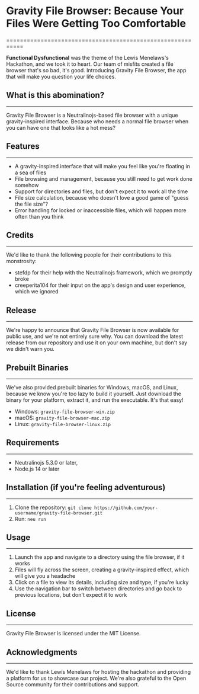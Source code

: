  # Gravity File Browser: Because Your Files Were Getting Too Comfortable
===========================================================

**Functional Dysfunctional** was the theme of the Lewis Menelaws's Hackathon, and we took it to heart. Our team of misfits created a file browser that's so bad, it's good. Introducing Gravity File Browser, the app that will make you question your life choices.

## What is this abomination?
---------------------------

Gravity File Browser is a Neutralinojs-based file browser with a unique gravity-inspired interface. Because who needs a normal file browser when you can have one that looks like a hot mess?

## Features
------------

* A gravity-inspired interface that will make you feel like you're floating in a sea of files
* File browsing and management, because you still need to get work done somehow
* Support for directories and files, but don't expect it to work all the time
* File size calculation, because who doesn't love a good game of "guess the file size"?
* Error handling for locked or inaccessible files, which will happen more often than you think

## Credits
--------

We'd like to thank the following people for their contributions to this monstrosity:

* stefdp for their help with the Neutralinojs framework, which we promptly broke
* creeperita104 for their input on the app's design and user experience, which we ignored

## Release
--------

We're happy to announce that Gravity File Browser is now available for public use, and we're not entirely sure why. You can download the latest release from our repository and use it on your own machine, but don't say we didn't warn you.

## Prebuilt Binaries
-------------------

We've also provided prebuilt binaries for Windows, macOS, and Linux, because we know you're too lazy to build it yourself. Just download the binary for your platform, extract it, and run the executable. It's that easy!

* Windows: `gravity-file-browser-win.zip`
* macOS: `gravity-file-browser-mac.zip`
* Linux: `gravity-file-browser-linux.zip`

## Requirements
---------------

* Neutralinojs 5.3.0 or later,
* Node.js 14 or later

## Installation (if you're feeling adventurous)
------------------------------------------------

1. Clone the repository: `git clone https://github.com/your-username/gravity-file-browser.git`
2. Run: `neu run`

## Usage
-----

1. Launch the app and navigate to a directory using the file browser, if it works
2. Files will fly across the screen, creating a gravity-inspired effect, which will give you a headache
3. Click on a file to view its details, including size and type, if you're lucky
4. Use the navigation bar to switch between directories and go back to previous locations, but don't expect it to work

## License
-------

Gravity File Browser is licensed under the MIT License.

## Acknowledgments
---------------

We'd like to thank Lewis Menelaws for hosting the hackathon and providing a platform for us to showcase our project. We're also grateful to the Open Source community for their contributions and support.